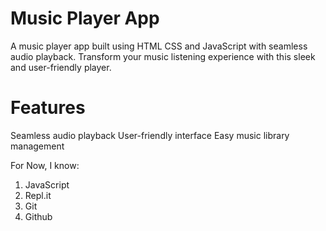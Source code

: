 # Music Player App

A music player app built using HTML CSS and JavaScript with seamless audio playback. Transform your music listening experience with this sleek and user-friendly player.

# Features
Seamless audio playback
User-friendly interface
Easy music library management

For Now, I know:
1. JavaScript
1. Repl.it
1. Git
1. Github


